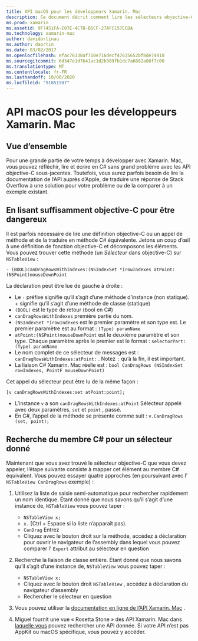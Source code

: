 ```yaml
---
title: API macOS pour les développeurs Xamarin. Mac
description: Ce document décrit comment lire les sélecteurs objective-C et comment trouver leurs méthodes C# correspondantes dans une application Xamarin. Mac.
ms.prod: xamarin
ms.assetid: 9F7451FA-E07E-4C7B-B5CF-27AFC157ECDA
ms.technology: xamarin-mac
author: davidortinau
ms.author: daortin
ms.date: 03/02/2017
ms.openlocfilehash: efac76338af710e716decf47635652bf8de74910
ms.sourcegitcommit: 6d347e1d7641ac1d2b389fb1dc7a6882a08f7c00
ms.translationtype: MT
ms.contentlocale: fr-FR
ms.lasthandoff: 10/08/2020
ms.locfileid: "91851507"
---
```

# <a name="macos-apis-for-xamarinmac-developers"></a>API macOS pour les développeurs Xamarin. Mac

## <a name="overview"></a>Vue d’ensemble

Pour une grande partie de votre temps à développer avec Xamarin. Mac, vous pouvez réfléchir, lire et écrire en C# sans grand problème avec les API objective-C sous-jacentes. Toutefois, vous aurez parfois besoin de lire la documentation de l’API auprès d’Apple, de traduire une réponse de Stack Overflow à une solution pour votre problème ou de la comparer à un exemple existant.

## <a name="reading-enough-objective-c-to-be-dangerous"></a>En lisant suffisamment objective-C pour être dangereux

Il est parfois nécessaire de lire une définition objective-C ou un appel de méthode et de la traduire en méthode C# équivalente. Jetons un coup d’œil à une définition de fonction objective-C et décomposons les éléments. Vous pouvez trouver cette méthode (un *Sélecteur* dans objective-C) sur `NSTableView` :

```objc
- (BOOL)canDragRowsWithIndexes:(NSIndexSet *)rowIndexes atPoint:(NSPoint)mouseDownPoint
```

La déclaration peut être lue de gauche à droite :

- Le `-` préfixe signifie qu’il s’agit d’une méthode d’instance (non statique). + signifie qu’il s’agit d’une méthode de classe (statique)
- `(BOOL)` est le type de retour (bool en C#)
- `canDragRowsWithIndexes` première partie du nom.
- `(NSIndexSet *)rowIndexes` est le premier paramètre et son type est. Le premier paramètre est au format : `(Type) paramName`
- `atPoint:(NSPoint)mouseDownPoint` est le deuxième paramètre et son type. Chaque paramètre après le premier est le format : `selectorPart:(Type) paramName`
- Le nom complet de ce sélecteur de messages est : `canDragRowsWithIndexes:atPoint:` . Notez `:` qu’à la fin, il est important.
- La liaison C# Xamarin. Mac réelle est : `bool CanDragRows (NSIndexSet rowIndexes, PointF mouseDownPoint)`

Cet appel du sélecteur peut être lu de la même façon :

```objc
[v canDragRowsWithIndexes:set atPoint:point];
```

- L’instance `v` a son `canDragRowsWithIndexes:atPoint` Sélecteur appelé avec deux paramètres, `set` et `point` , passé.
- En C#, l’appel de la méthode se présente comme suit : `v.CanDragRows (set, point);`

<a name="finding_selector"></a>

## <a name="finding-the-c-member-for-a-given-selector"></a>Recherche du membre C# pour un sélecteur donné

Maintenant que vous avez trouvé le sélecteur objective-C que vous devez appeler, l’étape suivante consiste à mapper cet élément au membre C# équivalent. Vous pouvez essayer quatre approches (en poursuivant avec l' `NSTableView CanDragRows` exemple) :

1. Utilisez la liste de saisie semi-automatique pour rechercher rapidement un nom identique. Étant donné que nous savons qu’il s’agit d’une instance de, `NSTableView` vous pouvez taper :

    - `NSTableView x;`
    - `x.` [Ctrl + Espace si la liste n’apparaît pas).
    - `CanDrag` Entrez
    - Cliquez avec le bouton droit sur la méthode, accédez à déclaration pour ouvrir le navigateur de l’assembly dans lequel vous pouvez comparer l' `Export` attribut au sélecteur en question

2. Recherche la liaison de classe entière. Étant donné que nous savons qu’il s’agit d’une instance de, `NSTableView` vous pouvez taper :

    - `NSTableView x;`
    - Cliquez avec le bouton droit `NSTableView` , accédez à déclaration du navigateur d’assembly
    - Rechercher le sélecteur en question

3. Vous pouvez utiliser la [documentation en ligne de l’API Xamarin. Mac](/dotnet/api/?view=xamarinmac-3.0) .

4. Miguel fournit une vue « Rosetta Stone » des API Xamarin. Mac dans [laquelle vous](https://tirania.org/tmp/rosetta.html) pouvez rechercher une API donnée. Si votre API n’est pas AppKit ou macOS spécifique, vous pouvez y accéder.

<!--
Note: In some cases, the assembly browser can hit a bug where it will open but not jump to the right definition. Keep that tab open, switch back to your source code and try again.
Note: The assembly browser tricks currently only works with Xamarin.Mac Classic. This will be fixed in a future version.
-->
